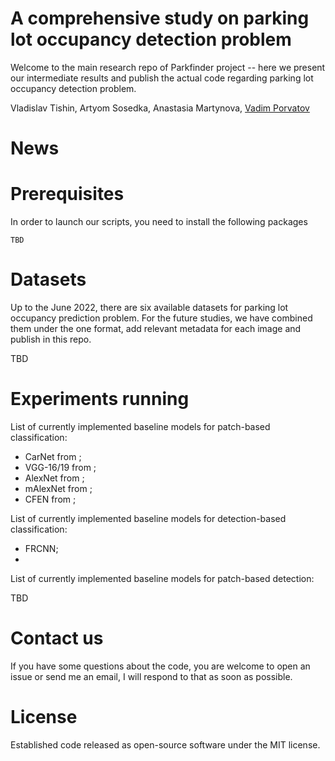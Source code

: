 # A comprehensive study on parking lot occupancy detection problem

Welcome to the main research repo of Parkfinder project -- here we present our intermediate results and publish the actual code regarding parking lot occupancy detection problem. 

Vladislav Tishin, Artyom Sosedka, Anastasia Martynova, [Vadim Porvatov](https://www.researchgate.net/profile/Vadim-Porvatov)

# News





# Prerequisites

In order to launch our scripts, you need to install the following packages
```
TBD

```

# Datasets

Up to the June 2022, there are six available datasets for parking lot occupancy prediction problem. For the future studies, we have combined them under the one format, add relevant metadata for each image and publish in this repo.

TBD 

# Experiments running

List of currently implemented baseline models for patch-based classification:
- CarNet from ;
- VGG-16/19 from ;
- AlexNet from ;
- mAlexNet from ;
- CFEN from ;

List of currently implemented baseline models for detection-based classification:
- FRCNN;
- 

List of currently implemented baseline models for patch-based detection:

TBD

# Contact us

If you have some questions about the code, you are welcome to open an issue or send me an email, I will respond to that as soon as possible.

# License

Established code released as open-source software under the MIT license.
